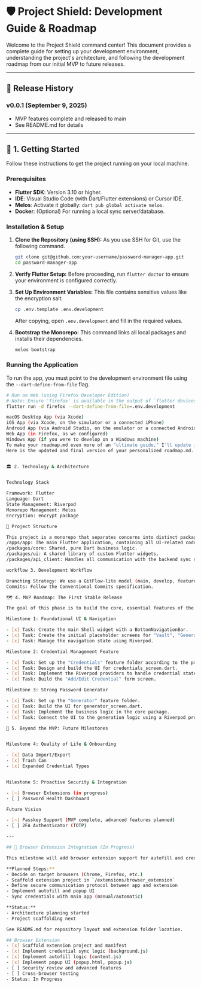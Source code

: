 # 🛡️ Project Shield: Development Guide & Roadmap

Welcome to the Project Shield command center! This document provides a complete guide for setting up your development environment, understanding the project's architecture, and following the development roadmap from our initial MVP to future releases.

---

## 🚀 Release History

### v0.0.1 (September 9, 2025)

- MVP features complete and released to main
- See README.md for details

---

## 🏁 1. Getting Started

Follow these instructions to get the project running on your local machine.

### Prerequisites

- **Flutter SDK**: Version 3.10 or higher.
- **IDE**: Visual Studio Code (with Dart/Flutter extensions) or Cursor IDE.
- **Melos**: Activate it globally: `dart pub global activate melos`.
- **Docker**: (Optional) For running a local sync server/database.

### Installation & Setup

1.  **Clone the Repository (using SSH):**
    As you use SSH for Git, use the following command.

    ```bash
    git clone git@github.com:your-username/password-manager-app.git
    cd password-manager-app
    ```

2.  **Verify Flutter Setup:**
    Before proceeding, run `flutter doctor` to ensure your environment is configured correctly.

3.  **Set Up Environment Variables:**
    This file contains sensitive values like the encryption salt.

    ```bash
    cp .env.template .env.development
    ```

    After copying, open `.env.development` and fill in the required values.

4.  **Bootstrap the Monorepo:**
    This command links all local packages and installs their dependencies.

    ```bash
    melos bootstrap
    ```

### Running the Application

To run the app, you must point to the development environment file using the `--dart-define-from-file` flag.

```bash
# Run on Web (using Firefox Developer Edition)
# Note: Ensure 'firefox' is available in the output of `flutter devices`.
flutter run -d firefox --dart-define-from-file=.env.development

macOS Desktop App (via Xcode)
iOS App (via Xcode, on the simulator or a connected iPhone)
Android App (via Android Studio, on the emulator or a connected Android phone)
Web App (in Firefox, as we configured)
Windows App (if you were to develop on a Windows machine)
To make your roadmap.md even more of an "ultimate guide," I'll update it to include the specific commands for running the app on the native platforms you're now equipped to build for.
Here is the updated and final version of your personalized roadmap.md.


🏛️ 2. Technology & Architecture


Technology Stack

Framework: Flutter
Language: Dart
State Management: Riverpod
Monorepo Management: Melos
Encryption: encrypt package

📂 Project Structure

This project is a monorepo that separates concerns into distinct packages.
/apps/app: The main Flutter application, containing all UI-related code.
/packages/core: Shared, pure Dart business logic.
/packages/ui: A shared library of custom Flutter widgets.
/packages/api_client: Handles all communication with the backend sync server.

workflow 3. Development Workflow

Branching Strategy: We use a GitFlow-lite model (main, develop, feature/*).
Commits: Follow the Conventional Commits specification.

🗺️ 4. MVP Roadmap: The First Stable Release

The goal of this phase is to build the core, essential features of the password manager.

Milestone 1: Foundational UI & Navigation

- [x] Task: Create the main Shell widget with a BottomNavigationBar.
- [x] Task: Create the initial placeholder screens for "Vault", "Generator", and "Settings".
- [x] Task: Manage the navigation state using Riverpod.

Milestone 2: Credential Management Feature

- [x] Task: Set up the "Credentials" feature folder according to the project architecture.
- [x] Task: Design and build the UI for credentials_screen.dart.
- [x] Task: Implement the Riverpod providers to handle credential state.
- [x] Task: Build the "Add/Edit Credential" form screen.

Milestone 3: Strong Password Generator

- [x] Task: Set up the "Generator" feature folder.
- [x] Task: Build the UI for generator_screen.dart.
- [x] Task: Implement the business logic in the core package.
- [x] Task: Connect the UI to the generation logic using a Riverpod provider.

🚀 5. Beyond the MVP: Future Milestones


Milestone 4: Quality of Life & Onboarding

- [x] Data Import/Export
- [x] Trash Can
- [x] Expanded Credential Types


Milestone 5: Proactive Security & Integration

- [~] Browser Extensions (in progress)
- [ ] Password Health Dashboard

Future Vision

- [~] Passkey Support (MVP complete, advanced features planned)
- [ ] 2FA Authenticator (TOTP)

---

## 🧩 Browser Extension Integration (In Progress)

This milestone will add browser extension support for autofill and credential sync.

**Planned Steps:**
- Decide on target browsers (Chrome, Firefox, etc.)
- Scaffold extension project in `/extensions/browser_extension`
- Define secure communication protocol between app and extension
- Implement autofill and popup UI
- Sync credentials with main app (manual/automatic)

**Status:**
- Architecture planning started
- Project scaffolding next

See README.md for repository layout and extension folder location.

## Browser Extension
- [x] Scaffold extension project and manifest
- [x] Implement credential sync logic (background.js)
- [x] Implement autofill logic (content.js)
- [x] Implement popup UI (popup.html, popup.js)
- [ ] Security review and advanced features
- [ ] Cross-browser testing
- Status: In Progress
